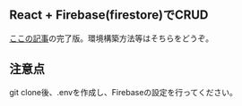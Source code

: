## React + Firebase(firestore)でCRUD

[ここの記事](https://www.djamware.com/post/5bc50ea680aca7466989441d/reactjs-firebase-tutorial-building-firestore-crud-web-application)の完了版。環境構築方法等はそちらをどうぞ。

## 注意点

git clone後、.envを作成し、Firebaseの設定を行ってください。
